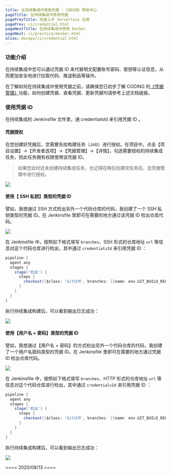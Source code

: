 ```yaml
---
title: 在持续集成中使用凭据 - CODING 帮助中心
pageTitle: 在持续集成中使用凭据
pagePrevTitle: 快速上手 Serverless 应用
pagePrev: ci/credential.html
pageNextTitle: 在持续集成中使用 Docker
pageNext: ci/practice/docker.html
alias: devops/ci/credential.html
---
```


### 功能介绍

在持续集成中您可以通过凭据 ID 来代替明文配置账号密码、密钥等认证信息，从而更加安全地进行拉取代码、推送制品等操作。

在了解如何在持续集成中使用凭据之前，请确保您已初步了解 CODING 的[《凭据管理》](/docs/project/features/credential.html)功能，如何创建凭据、查看凭据、更新凭据均请参考上述文档链接。


### 使用凭据 ID

在持续集成的 Jenkinsfile 文件里，通 credentialsId 来引用凭据 ID 。

#### 凭据授权

在您创建好凭据后，您需要先给构建任务（Job）进行授权。在项目中，点击【项目设置】->【开发者选项】->【凭据管理】->【详情】，勾选需要授权的持续集成任务，则此任务拥有权限使用该凭据 ID。
> 如果您此时还未创建持续集成任务，也记得在稍后创建完任务后，去凭据管理中进行授权。

![](https://help-assets.codehub.cn/enterprise/20191122141426.png)



#### 使用【 SSH 私钥】类型的凭据 ID

譬如，我想通过 SSH 方式检出另外一个代码仓库的代码，我创建了一个 SSH 私钥类型的凭据 ID。在 Jenkinsfile 里即可在需要的地方通过该凭据 ID 检出仓库代码。

![](https://help-assets.codehub.cn/enterprise/20191122145509.png)

在 Jenkinsfile 中，按照如下格式填写 `branches`、SSH 形式的仓库地址 `url` 等信息对这个代码仓库进行检出，其中通过 `credentialsId` 来引用凭据 ID ：

```groovy
pipeline {
  agent any
  stages {
    stage('检出') {
      steps {
        checkout([$class: 'GitSCM', branches: [[name: env.GIT_BUILD_REF]], userRemoteConfigs: [[url: 'git@e.coding.net:anywhere/helloworld.git', credentialsId: 'db78fb2c-b146-xxxx-xxxx-xxxxxxxxxxxx']]])
      }
    }
  }
}
```

执行持续集成构建后，可以看到输出日志成功：

![](https://help-assets.codehub.cn/enterprise/20191122145020.png)



#### 使用【用户名 + 密码】类型的凭据 ID

譬如，我想通过【用户名 + 密码】的方式检出另外一个代码仓库的代码，我创建了一个用户名密码类型的凭据 ID。在 Jenkinsfile 里即可在需要的地方通过凭据 ID 检出仓库代码。

![](https://help-assets.codehub.cn/enterprise/20191122151727.png)

在 Jenkinsfile 中，按照如下格式填写 `branches`、HTTP 形式的仓库地址 `url` 等信息对这个代码仓库进行检出，其中通过 `credentialsId` 来引用凭据 ID ：

```groovy
pipeline {
  agent any
  stages {
    stage('检出') {
      steps {
        checkout([$class: 'GitSCM', branches: [[name: env.GIT_BUILD_REF]], userRemoteConfigs: [[url: 'https://e.coding.net/anywhere/helloworld.git', credentialsId: 'd14d6c1c-44fa-xxxx-xxxx-xxxxxxxxxxxx']]])
      }
    }
  }
}
```

执行持续集成构建后，可以看到输出日志成功：

![](https://help-assets.codehub.cn/enterprise/20191122152027.png)


==== 2020/08/13 ====
